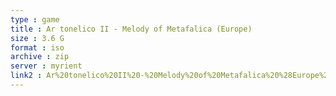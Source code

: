 ```yaml
---
type : game
title : Ar tonelico II - Melody of Metafalica (Europe)
size : 3.6 G
format : iso
archive : zip
server : myrient
link2 : Ar%20tonelico%20II%20-%20Melody%20of%20Metafalica%20%28Europe%29
---
```


